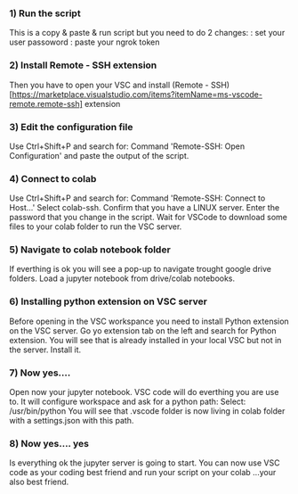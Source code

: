 ### 1) Run the script
This is a copy & paste & run script but you need to do 2 changes:
     <PASSWORD>: set your user passoword
     <TOKEN>: paste your ngrok token

### 2) Install Remote - SSH extension
Then you have to open your VSC and install (Remote - SSH)[https://marketplace.visualstudio.com/items?itemName=ms-vscode-remote.remote-ssh] extension

### 3) Edit the configuration file
Use Ctrl+Shift+P and search for: Command 'Remote-SSH: Open Configuration' and paste the output of the script.

### 4) Connect to colab
Use Ctrl+Shift+P and search for: Command 'Remote-SSH: Connect to Host...'
Select colab-ssh.
Confirm that you have a LINUX server.
Enter the password that you change in the script.
Wait for VSCode to download some files to your colab folder to run the VSC server.

### 5) Navigate to colab notebook folder
If everthing is ok you will see a pop-up to navigate trought google drive folders. Load a jupyter notebook from drive/colab notebooks.

### 6) Installing python extension on VSC server
Before opening in the VSC workspance you need to install Python extension on the VSC server. Go yo extension tab on the left and search for Python extension. You will see that is already installed in your local VSC but not in the server. Install it.

### 7) Now yes....
Open now your jupyter notebook. VSC code will do everthing you are use to. It will configure workspace and ask for a python path: Select: /usr/bin/python
You will see that .vscode folder is now living in colab folder with a settings.json with this path.

### 8) Now yes.... yes
Is everything ok the jupyter server is going to start. You can now use VSC code as your coding best friend and run your script on your colab ...your also best friend.
